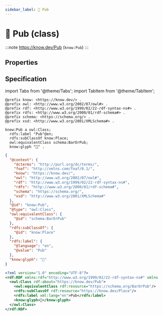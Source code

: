 ```yaml
---
sidebar_label: 🍺 Pub
---
```


# 🍺 Pub (class)

:::note
https://know.dev/Pub
(`know:Pub`)
:::

## Properties

## Specification

import Tabs from '@theme/Tabs';
import TabItem from '@theme/TabItem';

<Tabs>
<TabItem value="turtle" label="Turtle">

```turtle
@prefix know: <https://know.dev/> .
@prefix owl: <http://www.w3.org/2002/07/owl#> .
@prefix rdf: <http://www.w3.org/1999/02/22-rdf-syntax-ns#> .
@prefix rdfs: <http://www.w3.org/2000/01/rdf-schema#> .
@prefix schema: <https://schema.org/> .
@prefix xsd: <http://www.w3.org/2001/XMLSchema#> .

know:Pub a owl:Class;
  rdfs:label "Pub"@en;
  rdfs:subClassOf know:Place;
  owl:equivalentClass schema:BarOrPub;
  know:glyph "🍺" .

```

</TabItem>
<TabItem value="jsonld" label="JSON-LD">

```json
{
  "@context": {
    "dcterms": "http://purl.org/dc/terms/",
    "foaf": "http://xmlns.com/foaf/0.1/",
    "know": "https://know.dev/",
    "owl": "http://www.w3.org/2002/07/owl#",
    "rdf": "http://www.w3.org/1999/02/22-rdf-syntax-ns#",
    "rdfs": "http://www.w3.org/2000/01/rdf-schema#",
    "schema": "https://schema.org/",
    "xsd": "http://www.w3.org/2001/XMLSchema#"
  },
  "@id": "know:Pub",
  "@type": "owl:Class",
  "owl:equivalentClass": {
    "@id": "schema:BarOrPub"
  },
  "rdfs:subClassOf": {
    "@id": "know:Place"
  },
  "rdfs:label": {
    "@language": "en",
    "@value": "Pub"
  },
  "know:glyph": "🍺"
}
```

</TabItem>
<TabItem value="rdfxml" label="RDF/XML">

```xml
<?xml version="1.0" encoding="UTF-8"?>
<rdf:RDF xmlns:rdf="http://www.w3.org/1999/02/22-rdf-syntax-ns#" xmlns:know="https://know.dev/" xmlns:owl="http://www.w3.org/2002/07/owl#" xmlns:schema="https://schema.org/" xmlns:rdfs="http://www.w3.org/2000/01/rdf-schema#">
  <owl:Class rdf:about="https://know.dev/Pub">
    <owl:equivalentClass rdf:resource="https://schema.org/BarOrPub"/>
    <rdfs:subClassOf rdf:resource="https://know.dev/Place"/>
    <rdfs:label xml:lang="en">Pub</rdfs:label>
    <know:glyph>🍺</know:glyph>
  </owl:Class>
</rdf:RDF>

```

</TabItem>
</Tabs>

[`Pub`]: /Pub
